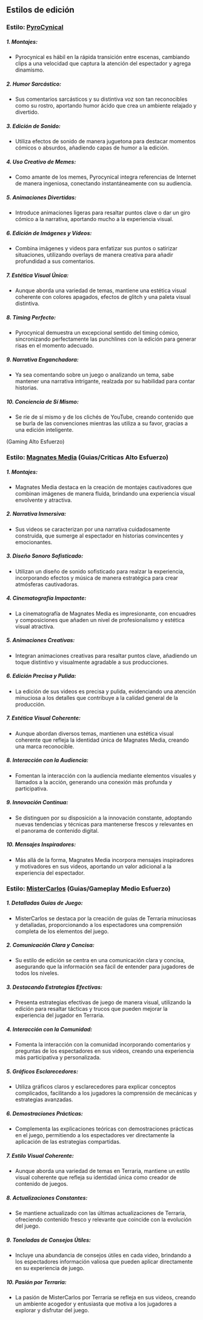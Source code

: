 ## Estilos de edición
### Estilo: [PyroCynical](https://www.youtube.com/@Pyrocynical)

##### **1. Montajes:**
- Pyrocynical es hábil en la rápida transición entre escenas, cambiando clips a una velocidad que captura la atención del espectador y agrega dinamismo.

##### **2. Humor Sarcástico:**
- Sus comentarios sarcásticos y su distintiva voz son tan reconocibles como su rostro, aportando humor ácido que crea un ambiente relajado y divertido.

##### **3. Edición de Sonido:**
- Utiliza efectos de sonido de manera juguetona para destacar momentos cómicos o absurdos, añadiendo capas de humor a la edición.

##### **4. Uso Creativo de Memes:**
- Como amante de los memes, Pyrocynical integra referencias de Internet de manera ingeniosa, conectando instantáneamente con su audiencia.

##### **5. Animaciones Divertidas:**
- Introduce animaciones ligeras para resaltar puntos clave o dar un giro cómico a la narrativa, aportando mucho a la experiencia visual.

##### **6. Edición de Imágenes y Vídeos:**
- Combina imágenes y videos para enfatizar sus puntos o satirizar situaciones, utilizando overlays de manera creativa para añadir profundidad a sus comentarios.

##### **7. Estética Visual Única:**
- Aunque aborda una variedad de temas, mantiene una estética visual coherente con colores apagados, efectos de glitch y una paleta visual distintiva.

##### **8. Timing Perfecto:**
- Pyrocynical demuestra un excepcional sentido del timing cómico, sincronizando perfectamente las punchlines con la edición para generar risas en el momento adecuado.

##### **9. Narrativa Enganchadora:**
- Ya sea comentando sobre un juego o analizando un tema, sabe mantener una narrativa intrigante, realzada por su habilidad para contar historias.

##### **10. Conciencia de Sí Mismo:**
- Se ríe de sí mismo y de los clichés de YouTube, creando contenido que se burla de las convenciones mientras las utiliza a su favor, gracias a una edición inteligente.

 (Gaming Alto Esfuerzo)
### Estilo: [Magnates Media](https://www.youtube.com/@MagnatesMedia) (Guias/Criticas Alto Esfuerzo)

##### **1. Montajes:**
- Magnates Media destaca en la creación de montajes cautivadores que combinan imágenes de manera fluida, brindando una experiencia visual envolvente y atractiva.

##### **2. Narrativa Inmersiva:**
- Sus videos se caracterizan por una narrativa cuidadosamente construida, que sumerge al espectador en historias convincentes y emocionantes.

##### **3. Diseño Sonoro Sofisticado:**
- Utilizan un diseño de sonido sofisticado para realzar la experiencia, incorporando efectos y música de manera estratégica para crear atmósferas cautivadoras.

##### **4. Cinematografía Impactante:**
- La cinematografía de Magnates Media es impresionante, con encuadres y composiciones que añaden un nivel de profesionalismo y estética visual atractiva.

##### **5. Animaciones Creativas:**
- Integran animaciones creativas para resaltar puntos clave, añadiendo un toque distintivo y visualmente agradable a sus producciones.

##### **6. Edición Precisa y Pulida:**
- La edición de sus videos es precisa y pulida, evidenciando una atención minuciosa a los detalles que contribuye a la calidad general de la producción.

##### **7. Estética Visual Coherente:**
- Aunque abordan diversos temas, mantienen una estética visual coherente que refleja la identidad única de Magnates Media, creando una marca reconocible.

##### **8. Interacción con la Audiencia:**
- Fomentan la interacción con la audiencia mediante elementos visuales y llamados a la acción, generando una conexión más profunda y participativa.

##### **9. Innovación Continua:**
- Se distinguen por su disposición a la innovación constante, adoptando nuevas tendencias y técnicas para mantenerse frescos y relevantes en el panorama de contenido digital.

##### **10. Mensajes Inspiradores:**
- Más allá de la forma, Magnates Media incorpora mensajes inspiradores y motivadores en sus videos, aportando un valor adicional a la experiencia del espectador.

### Estilo: [MisterCarlos](https://www.youtube.com/@MisterCarlos/videos) (Guias/Gameplay Medio Esfuerzo)
##### **1. Detalladas Guías de Juego:**
- MisterCarlos se destaca por la creación de guías de Terraria minuciosas y detalladas, proporcionando a los espectadores una comprensión completa de los elementos del juego.

##### **2. Comunicación Clara y Concisa:**
- Su estilo de edición se centra en una comunicación clara y concisa, asegurando que la información sea fácil de entender para jugadores de todos los niveles.

##### **3. Destacando Estrategias Efectivas:**
- Presenta estrategias efectivas de juego de manera visual, utilizando la edición para resaltar tácticas y trucos que pueden mejorar la experiencia del jugador en Terraria.

##### **4. Interacción con la Comunidad:**
- Fomenta la interacción con la comunidad incorporando comentarios y preguntas de los espectadores en sus videos, creando una experiencia más participativa y personalizada.

##### **5. Gráficos Esclarecedores:**
- Utiliza gráficos claros y esclarecedores para explicar conceptos complicados, facilitando a los jugadores la comprensión de mecánicas y estrategias avanzadas.

##### **6. Demostraciones Prácticas:**
- Complementa las explicaciones teóricas con demostraciones prácticas en el juego, permitiendo a los espectadores ver directamente la aplicación de las estrategias compartidas.

##### **7. Estilo Visual Coherente:**
- Aunque aborda una variedad de temas en Terraria, mantiene un estilo visual coherente que refleja su identidad única como creador de contenido de juegos.

##### **8. Actualizaciones Constantes:**
- Se mantiene actualizado con las últimas actualizaciones de Terraria, ofreciendo contenido fresco y relevante que coincide con la evolución del juego.

##### **9. Toneladas de Consejos Útiles:**
- Incluye una abundancia de consejos útiles en cada video, brindando a los espectadores información valiosa que pueden aplicar directamente en su experiencia de juego.

##### **10. Pasión por Terraria:**
- La pasión de MisterCarlos por Terraria se refleja en sus videos, creando un ambiente acogedor y entusiasta que motiva a los jugadores a explorar y disfrutar del juego.